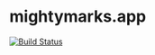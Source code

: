 # mightymarks.app
[![Build Status](https://travis-ci.com/mightymarks/www.svg?branch=master)](https://travis-ci.com/mightymarks/www)
